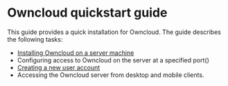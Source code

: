 # Owncloud quickstart guide

This guide provides a quick installation for Owncloud.  The guide describes the following tasks:

* [Installing Owncloud on a server machine](rh_oc_installation.html)
* Configuring access to Owncloud on the server at a specified port()
* [Creating a new user account](rh_oc_add_user_account.html)
* Accessing the Owncloud server from desktop and mobile clients.  
